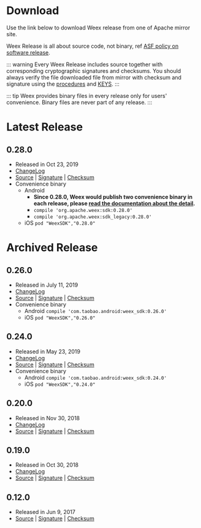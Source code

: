 # Download
Use the link below to download Weex release from one of Apache mirror site.

Weex Release is all about source code, not binary, ref [ASF policy on software release](http://www.apache.org/legal/release-policy.html#compiled-packages).

::: warning
Every Weex Release includes source together with corresponding cryptographic signatures and checksums. You should always verify the file downloaded file from mirror with checksum and signature using the [procedures](https://www.apache.org/dyn/closer.cgi#verify) and [KEYS](https://dist.apache.org/repos/dist/dev/incubator/weex/KEYS).
:::

::: tip
Weex provides binary files in every release only for users' convenience. Binary files are never part of any release.
:::

# Latest Release
## 0.28.0
* Released in Oct 23, 2019
* [ChangeLog](https://github.com/apache/incubator-weex/releases/tag/0.28.0)
* [Source](https://www.apache.org/dyn/closer.cgi?filename=incubator/weex/0.28.0/apache-weex-incubating-0.28.0-src.tar.gz&action=download) | [Signature](https://www.apache.org/dist/incubator/weex/0.28.0/apache-weex-incubating-0.28.0-src.tar.gz.asc) | [Checksum](https://dist.apache.org/repos/dist/release/incubator/weex/0.28.0/apache-weex-incubating-0.28.0-src.tar.gz.sha512)
* Convenience binary
    * Android 
        * **Since 0.28.0, Weex would publish two convenience binary in each release, please [read the documentation about the detail](major_change.html).**
        * `compile 'org.apache.weex:sdk:0.28.0'`
        * `compile 'org.apache.weex:sdk_legacy:0.28.0'`
    * iOS 
        `pod "WeexSDK","0.28.0"`

# Archived Release
## 0.26.0
* Released in July 11, 2019
* [ChangeLog](https://github.com/apache/incubator-weex/releases/tag/0.26.0)
* [Source](https://archive.apache.org/dist/incubator/weex/0.26.0/apache-weex-incubating-0.26.0-src.tar.gz) | [Signature](ttps://archive.apache.org/dist/incubator/weex/0.26.0/apache-weex-incubating-0.26.0-src.tar.gz.asc) | [Checksum](https://archive.apache.org/dist/incubator/weex/0.26.0/apache-weex-incubating-0.26.0-src.tar.gz.sha512)
* Convenience binary
    * Android 
        `compile 'com.taobao.android:weex_sdk:0.26.0'`
    * iOS 
        `pod "WeexSDK","0.26.0"`

## 0.24.0
* Released in May 23, 2019
* [ChangeLog](https://github.com/apache/incubator-weex/releases/tag/0.24.0)
* [Source](https://archive.apache.org/dist/incubator/weex/0.24.0/apache-weex-incubating-0.24.0-src.tar.gz) | [Signature](https://archive.apache.org/dist/incubator/weex/0.24.0/apache-weex-incubating-0.24.0-src.tar.gz.asc) | [Checksum](https://archive.apache.org/dist/incubator/weex/0.24.0/apache-weex-incubating-0.24.0-src.tar.gz.sha512)
* Convenience binary
    * Android 
        `compile 'com.taobao.android:weex_sdk:0.24.0'`
    * iOS 
        `pod "WeexSDK","0.24.0"`

## 0.20.0 
* Released in Nov 30, 2018
* [ChangeLog](https://github.com/apache/incubator-weex/releases/tag/0.20.0)
* [Source](https://archive.apache.org/dist/incubator/weex/0.20.0/apache-weex-incubating-0.20.0-src.tar.gz) | [Signature](https://archive.apache.org/dist/incubator/weex/0.20.0/apache-weex-incubating-0.20.0-src.tar.gz.asc) | [Checksum](https://archive.apache.org/dist/incubator/weex/0.20.0/apache-weex-incubating-0.20.0-src.tar.gz.sha512)

## 0.19.0
* Released in Oct 30, 2018
* [ChangeLog](https://github.com/apache/incubator-weex/releases/tag/0.19.0)
* [Source](https://archive.apache.org/dist/incubator/weex/0.19.0/apache-weex-incubating-0.19.0-src.tar.gz) | [Signature](https://archive.apache.org/dist/incubator/weex/0.19.0/apache-weex-incubating-0.19.0-src.tar.gz.asc) | [Checksum](https://archive.apache.org/dist/incubator/weex/0.19.0/apache-weex-incubating-0.19.0-src.tar.gz.sha512)

## 0.12.0
* Released in Jun 9, 2017
* [Source](https://archive.apache.org/dist/incubator/weex/0.12.0-incubating/apache-weex-incubating-0.12.0-src.tar.gz) | [Signature](https://archive.apache.org/dist/incubator/weex/0.12.0-incubating/apache-weex-incubating-0.12.0-src.tar.gz.asc) | [Checksum](https://archive.apache.org/dist/incubator/weex/0.12.0-incubating/apache-weex-incubating-0.12.0-src.tar.gz.sha)